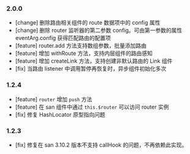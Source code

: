 ### 2.0.0


- [change] 删除路由相关组件的 route 数据项中的 config 属性
- [change] 删除 router 监听器的第二参数 config。可由第一参数的属性 eventArg.config 获得匹配路由的配置项
- [feature] router.add 方法支持数组参数，批量添加路由
- [feature] 增加 withRoute 方法，支持内层组件的路由感知
- [feature] 增加 createLink 方法，支持创建非默认路由的 Link 组件
- [fix] 当路由 listener 中调用暂停再恢复时，异步组件初始化多次

### 1.2.4

- [feature] `router` 增加 `push` 方法
- [feature] 在 san 组件中通过 `this.$router` 可以访问 router 实例
- [fix] 修复 HashLocator 原型指向问题

### 1.2.3

- [fix] 修复在 san 3.10.2 版本不支持 callHook 的问题，不再依赖此实现。
